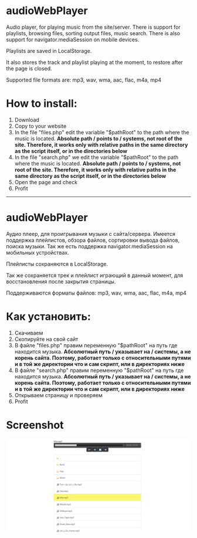 audioWebPlayer
===================
Audio player, for playing music from the site/server. There is support for playlists, browsing files, sorting output files, music search. There is also support for navigator.mediaSession on mobile devices.

Playlists are saved in LocalStorage.

It also stores the track and playlist playing at the moment, to restore after the page is closed.

Supported file formats are: mp3, wav, wma, aac, flac, m4a, mp4

How to install:
===================
1. Download
2. Copy to your website
3. In the file "files.php" edit the variable "$pathRoot" to the path where the music is located. **Absolute path / points to / systems, not root of the site. Therefore, it works only with relative paths in the same directory as the script itself, or in the directories below**
4. In the file "search.php" we edit the variable "$pathRoot" to the path where the music is located. **Absolute path / points to / systems, not root of the site. Therefore, it works only with relative paths in the same directory as the script itself, or in the directories below**
5. Open the page and check
6. Profit

___________________

audioWebPlayer
===================
Аудио плеер, для проигрывания музыки с сайта/сервера. Имеется поддержка плейлистов, обзора файлов, сортировки вывода файлов, поиска музыки. Так же есть поддержка navigator.mediaSession на мобильных устройствах.

Плейлисты сохраняются в LocalStorage.

Так же сохраняется трек и плейлист играющий в данный момент, для восстановления после закрытия страницы.

Поддерживаются форматы файлов: mp3, wav, wma, aac, flac, m4a, mp4

Как установить:
===================
1. Скачиваем
2. Скопируйте на свой сайт
3. В файле "files.php" правим переменную "$pathRoot" на путь где находится музыка. **Абсолютный путь / указывает на / системы, а не корень сайта. Поэтому, работает только с относительными путями и в той же директории что и сам скрипт, или в директориях ниже**
4. В файле "search.php" правим переменную "$pathRoot" на путь где находится музыка. **Абсолютный путь / указывает на / системы, а не корень сайта. Поэтому, работает только с относительными путями и в той же директории что и сам скрипт, или в директориях ниже**
5. Открываем страницу и проверяем
6. Profit

# Screenshot
![alt-текст](https://github.com/minbbb/audioWebPlayer/blob/master/screenshot.png "Screenshot")
